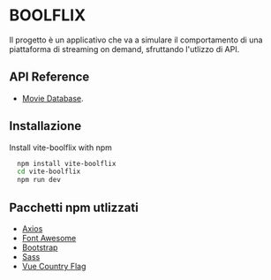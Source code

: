 
# BOOLFLIX

Il progetto è un applicativo che va a simulare il comportamento di una piattaforma di streaming on demand, sfruttando l'utlizzo di API.


## API Reference

   - [Movie Database](https://www.themoviedb.org/).




## Installazione 

Install vite-boolflix with npm

```bash
  npm install vite-boolflix
  cd vite-boolflix
  npm run dev
```
    
## Pacchetti npm utlizzati

- [Axios](https://www.npmjs.com/package/axios)
- [Font Awesome](https://fontawesome.com)
- [Bootstrap](https://getbootstrap.com/)
- [Sass](https://sass-lang.com/)
- [Vue Country Flag](https://www.npmjs.com/package/vue-country-flag-next)


